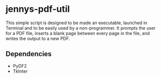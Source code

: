 # jennys-pdf-util
This simple script is designed to be made an executable, launched in Terminal and to be easily used by a non-programmer. 
It prompts the user for a PDF file, inserts a blank page between every page in the file, and writes the output to a new PDF.

## Dependencies
* PyDF2
* TkInter
